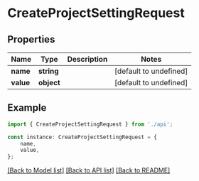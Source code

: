 # CreateProjectSettingRequest


## Properties

Name | Type | Description | Notes
------------ | ------------- | ------------- | -------------
**name** | **string** |  | [default to undefined]
**value** | **object** |  | [default to undefined]

## Example

```typescript
import { CreateProjectSettingRequest } from './api';

const instance: CreateProjectSettingRequest = {
    name,
    value,
};
```

[[Back to Model list]](../README.md#documentation-for-models) [[Back to API list]](../README.md#documentation-for-api-endpoints) [[Back to README]](../README.md)
